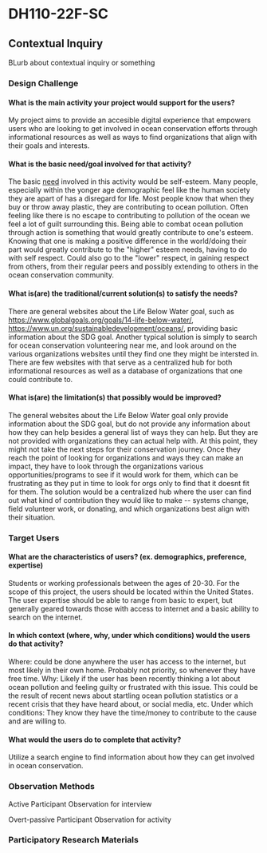 # DH110-22F-SC

## Contextual Inquiry 

BLurb about contextual inquiry or something 

### Design Challenge

#### What is the main activity your project would support for the users?
My project aims to provide an accesible digital experience that empowers users who are looking to get involved in ocean conservation efforts through informational resources as well as ways to find organizations that align with their goals and interests.

#### What is the basic need/goal involved for that activity?

The basic [need](https://en.wikipedia.org/wiki/Maslow%27s_hierarchy_of_needs#:~:text=needs.%5B21%5D-,Esteem%20needs,-%5Bedit%5D) involved in this activity would be self-esteem. Many people, especially within the yonger age demographic feel like the human society they are apart of has a disregard for life. Most people know that when they buy or throw away plastic, they are contributing to ocean pollution. Often feeling like there is no escape to contributing to pollution of the ocean we feel a lot of guilt surrounding this. Being able to combat ocean pollution through action is something that would greatly contribute to one's esteem. Knowing that one is making a positive difference in the world/doing their part would greatly contribute to the "higher" esteem needs, having to do with self respect. Could also go to the "lower" respect, in gaining respect from others, from their regular peers and possibly extending to others in the ocean conservation community. 

#### What is(are) the traditional/current solution(s) to satisfy the needs?
There are general websites about the Life Below Water goal, such as https://www.globalgoals.org/goals/14-life-below-water/, https://www.un.org/sustainabledevelopment/oceans/, providing basic information about the SDG goal. Another typical solution is simply to search for ocean conservation volunteering near me, and look around on the various organizations websites until they find one they might be intersted in. There are few websites with that serve as a centralized hub for both informational resources as well as a database of organizations that one could contribute to.

#### What is(are) the limitation(s) that possibly would be improved?
The general websites about the Life Below Water goal only provide information about the SDG goal, but do not provide any information about how they can help besides a general list of ways they can help. But they are not provided with organizations they can actual help with. At this point, they might not take the next steps for their conservation journey. Once they reach the point of looking for organizations and ways they can make an impact, they have to look through the organizations various opportunities/programs to see if it would work for them, which can be frustrating as they put in time to look for orgs only to find that it doesnt fit for them. The solution would be a centralized hub where the user can find out what kind of contribution they would like to make -- systems change, field volunteer work, or donating, and which organizations best align with their situation. 

### Target Users 

#### What are the characteristics of users? (ex. demographics, preference, expertise)

Students or working professionals between the ages of 20-30. For the scope of this project, the users should be located within the United States. The user expertise should be able to range from basic to expert, but generally geared towards those with access to internet and a basic ability to search on the internet.

#### In which context (where, why, under which conditions) would the users do that activity?

Where: could be done anywhere the user has access to the internet, but most likely in their own home. Probably not priority, so whenever they have free time.
Why: Likely if the user has been recently thinking a lot about ocean pollution and feeling guilty or frustrated with this issue. This could be the result of recent news about startling ocean pollution statistics or a recent crisis that they have heard about, or social media, etc. 
Under which conditions: They know they have the time/money to contribute to the cause and are willing to. 

#### What would the users do to complete that activity?

Utilize a search engine to find information about how they can get involved in ocean conservation.

### Observation Methods 

Active Participant Observation for interview 

Overt-passive Participant Observation for activity

### Participatory Research Materials 

